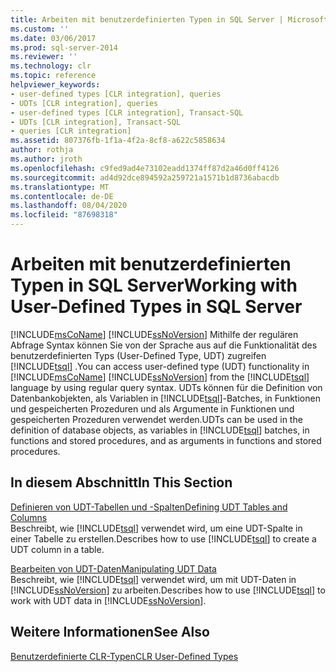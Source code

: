 ```yaml
---
title: Arbeiten mit benutzerdefinierten Typen in SQL Server | Microsoft-Dokumentation
ms.custom: ''
ms.date: 03/06/2017
ms.prod: sql-server-2014
ms.reviewer: ''
ms.technology: clr
ms.topic: reference
helpviewer_keywords:
- user-defined types [CLR integration], queries
- UDTs [CLR integration], queries
- user-defined types [CLR integration], Transact-SQL
- UDTs [CLR integration], Transact-SQL
- queries [CLR integration]
ms.assetid: 807376fb-1f1a-4f2a-8cf8-a622c5858634
author: rothja
ms.author: jroth
ms.openlocfilehash: c9fed9ad4e73102eadd1374ff87d2a46d0ff4126
ms.sourcegitcommit: ad4d92dce894592a259721a1571b1d8736abacdb
ms.translationtype: MT
ms.contentlocale: de-DE
ms.lasthandoff: 08/04/2020
ms.locfileid: "87698318"
---
```

# <a name="working-with-user-defined-types-in-sql-server"></a><span data-ttu-id="61d7a-102">Arbeiten mit benutzerdefinierten Typen in SQL Server</span><span class="sxs-lookup"><span data-stu-id="61d7a-102">Working with User-Defined Types in SQL Server</span></span>
  <span data-ttu-id="61d7a-103">[!INCLUDE[msCoName](../../includes/msconame-md.md)] [!INCLUDE[ssNoVersion](../../includes/ssnoversion-md.md)] Mithilfe der regulären Abfrage Syntax können Sie von der Sprache aus auf die Funktionalität des benutzerdefinierten Typs (User-Defined Type, UDT) zugreifen [!INCLUDE[tsql](../../includes/tsql-md.md)] .</span><span class="sxs-lookup"><span data-stu-id="61d7a-103">You can access user-defined type (UDT) functionality in [!INCLUDE[msCoName](../../includes/msconame-md.md)] [!INCLUDE[ssNoVersion](../../includes/ssnoversion-md.md)] from the [!INCLUDE[tsql](../../includes/tsql-md.md)] language by using regular query syntax.</span></span> <span data-ttu-id="61d7a-104">UDTs können für die Definition von Datenbankobjekten, als Variablen in [!INCLUDE[tsql](../../includes/tsql-md.md)]-Batches, in Funktionen und gespeicherten Prozeduren und als Argumente in Funktionen und gespeicherten Prozeduren verwendet werden.</span><span class="sxs-lookup"><span data-stu-id="61d7a-104">UDTs can be used in the definition of database objects, as variables in [!INCLUDE[tsql](../../includes/tsql-md.md)] batches, in functions and stored procedures, and as arguments in functions and stored procedures.</span></span>  
  
## <a name="in-this-section"></a><span data-ttu-id="61d7a-105">In diesem Abschnitt</span><span class="sxs-lookup"><span data-stu-id="61d7a-105">In This Section</span></span>  
 [<span data-ttu-id="61d7a-106">Definieren von UDT-Tabellen und -Spalten</span><span class="sxs-lookup"><span data-stu-id="61d7a-106">Defining UDT Tables and Columns</span></span>](working-with-user-defined-types-defining-udt-tables-and-columns.md)  
 <span data-ttu-id="61d7a-107">Beschreibt, wie [!INCLUDE[tsql](../../includes/tsql-md.md)] verwendet wird, um eine UDT-Spalte in einer Tabelle zu erstellen.</span><span class="sxs-lookup"><span data-stu-id="61d7a-107">Describes how to use [!INCLUDE[tsql](../../includes/tsql-md.md)] to create a UDT column in a table.</span></span>  
  
 [<span data-ttu-id="61d7a-108">Bearbeiten von UDT-Daten</span><span class="sxs-lookup"><span data-stu-id="61d7a-108">Manipulating UDT Data</span></span>](working-with-user-defined-types-manipulating-udt-data.md)  
 <span data-ttu-id="61d7a-109">Beschreibt, wie [!INCLUDE[tsql](../../includes/tsql-md.md)] verwendet wird, um mit UDT-Daten in [!INCLUDE[ssNoVersion](../../includes/ssnoversion-md.md)] zu arbeiten.</span><span class="sxs-lookup"><span data-stu-id="61d7a-109">Describes how to use [!INCLUDE[tsql](../../includes/tsql-md.md)] to work with UDT data in [!INCLUDE[ssNoVersion](../../includes/ssnoversion-md.md)].</span></span>  
  
## <a name="see-also"></a><span data-ttu-id="61d7a-110">Weitere Informationen</span><span class="sxs-lookup"><span data-stu-id="61d7a-110">See Also</span></span>  
 [<span data-ttu-id="61d7a-111">Benutzerdefinierte CLR-Typen</span><span class="sxs-lookup"><span data-stu-id="61d7a-111">CLR User-Defined Types</span></span>](clr-user-defined-types.md)  
  
  
